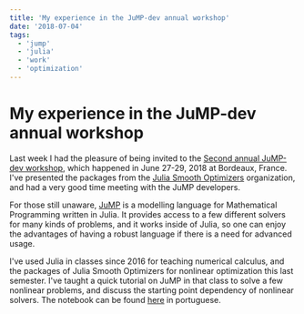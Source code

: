 ```yaml
---
title: 'My experience in the JuMP-dev annual workshop'
date: '2018-07-04'
tags:
  - 'jump'
  - 'julia'
  - 'work'
  - 'optimization'
---
```


# My experience in the JuMP-dev annual workshop

Last week I had the pleasure of being invited to the [Second annual JuMP-dev
workshop](http://www.juliaopt.org/meetings/bordeaux2018/), which happened in June 27-29,
2018 at Bordeaux, France.
I've presented the packages from the [Julia Smooth
Optimizers](https://JuliaSmoothOptimizers.github.io) organization, and had a very good
time meeting with the JuMP developers.

For those still unaware, [JuMP](https://github.com/JuliaOpt/JuMP.jl) is a modelling
language for Mathematical Programming written in Julia. It provides access to a few
different solvers for many kinds of problems, and it works inside of Julia, so one can
enjoy the advantages of having a robust language if there is a need for advanced usage.

I've used Julia in classes since 2016 for teaching numerical calculus, and the packages
of Julia Smooth Optimizers for nonlinear optimization this last semester.
I've taught a quick tutorial on JuMP in that class to solve a few nonlinear problems,
and discuss the starting point dependency of nonlinear solvers.
The notebook can be found [here](https://abelsiqueira.github.io/cm106-2018s1/) in
portuguese.

